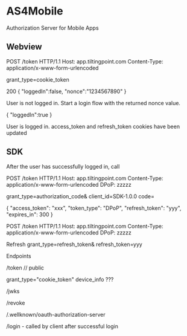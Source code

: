 # AS4Mobile
Authorization Server for Mobile Apps


## Webview 

POST /token HTTP/1.1
Host: app.tiltingpoint.com
Content-Type: application/x-www-form-urlencoded

grant_type=cookie_token

200
{
    "loggedIn":false,
    "nonce":"1234567890"
}

User is not logged in. Start a login flow with the returned nonce value.

{
    "loggedIn":true
}

User is logged in. access_token and refresh_token cookies have been updated


## SDK

After the user has successfully logged in, call 

POST /token HTTP/1.1
Host: app.tiltingpoint.com
Content-Type: application/x-www-form-urlencoded
DPoP: zzzzz

grant_type=authorization_code&
client_id=SDK-1.0.0
code=<nonce>

{
    "access_token": "xxx",
    "token_type": "DPoP",
    "refresh_token": "yyy",
    "expires_in": 300
}

POST /token HTTP/1.1
Host: app.tiltingpoint.com
Content-Type: application/x-www-form-urlencoded
DPoP: zzzzz

Refresh
grant_type=refresh_token&
refresh_token=yyy


Endpoints

/token // public

grant_type="cookie_token"
device_info ???

/jwks

/revoke

/.wellknown/oauth-authorization-server

/login
    - called by client after successful login




